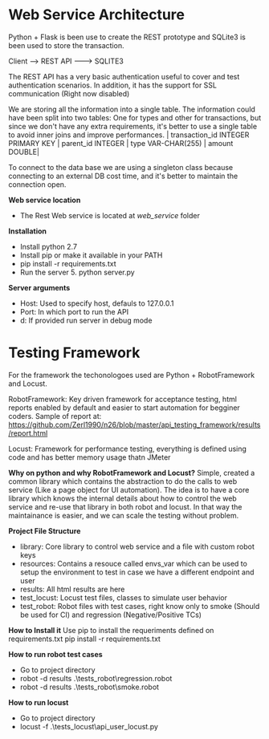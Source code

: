 # Web Service Architecture
Python + Flask is been use to create the REST prototype and SQLite3 is been used to store the transaction.

Client -->  REST API ---> SQLITE3

The REST API has a very basic authentication useful to cover and test authentication scenarios. In addition, it has the support for SSL communication (Right now disabled)

We are storing all the information into a single table. The information could have been split into two tables: One for types and other for transactions, but since we don't have any extra requirements, it's better to use a single table to avoid inner joins and improve performances. 
| transaction_id INTEGER PRIMARY KEY | parent_id INTEGER | type VAR-CHAR(255)  | amount DOUBLE|

To connect to the data base we are using a singleton class because connecting to an external DB cost time, and it's better to maintain the connection open.

**Web service location**
 - The Rest Web service is located at *web_service* folder

**Installation**
 - Install python 2.7
 - Install pip or make it available in your PATH
 - pip install -r requirements.txt
 - Run the server
	 5. python server.py

**Server arguments**
 - Host: Used to specify host, defauls to 127.0.0.1
 - Port: In which port to run the API
 - d: If provided run server in debug mode

# Testing Framework
For the framework the techonologoes used are Python + RobotFramework and Locust.

RobotFramework: Key driven framework for acceptance testing, html reports enabled by default and easier to start automation for begginer coders. Sample of report at: https://github.com/Zerl1990/n26/blob/master/api_testing_framework/results/report.html

Locust: Framework for performance testing, everything is defined using code and has better memory usage thatn JMeter

**Why on python and why RobotFramework and Locust?**
Simple, created a common library which contains the abstraction to do the calls to web service (Like a page object for UI automation). The idea is to have a core library which knows the internal details about how to control the web service and re-use that library in both robot and locust. In that way the maintainance is easier, and we can scale the testing without problem.

**Project File Structure**
- library: Core library to control web service and a file with custom robot keys
- resources: Contains a resouce called envs_var which can be used to setup the environment to test in case we have a different endpoint and user
- results: All html results are here
- test_locust: Locust test files, classes to simulate user behavior
- test_robot: Robot files with test cases, right know only to smoke (Should be used for CI) and regression (Negative/Positive TCs)

**How to Install it**
Use pip to install the requeriments defined on requirements.txt
pip install -r requirements.txt

**How to run robot test cases**
- Go to project directory
- robot -d results .\tests_robot\regression.robot
- robot -d results .\tests_robot\smoke.robot

**How to run locust**
- Go to project directory
- locust -f .\tests_locust\api_user_locust.py
